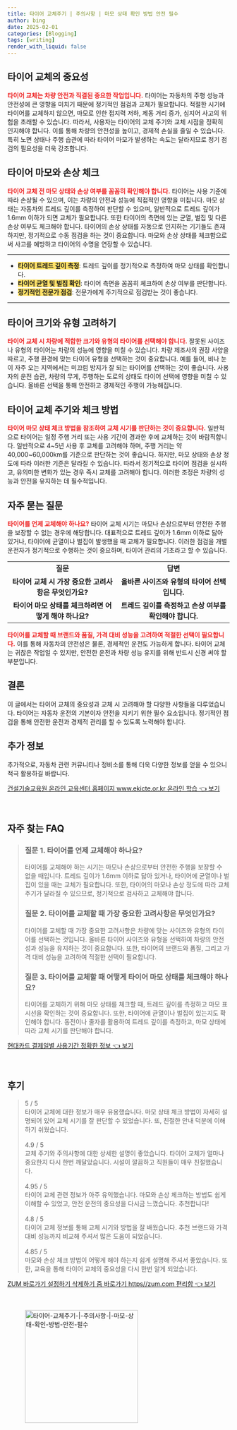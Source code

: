 ```yaml
---
title: 타이어 교체주기 | 주의사항 | 마모 상태 확인 방법 안전 필수
author: bing
date: 2025-02-01
categories: [Blogging]
tags: [writing]
render_with_liquid: false
---
```



<h2 id='타이어_교체_중요성'>타이어 교체의 중요성</h2>

<p><b><span style="color: #ee2323;">타이어 교체는 차량 안전과 직결된 중요한 작업입니다.</span></b> 타이어는 자동차의 주행 성능과 안전성에 큰 영향을 미치기 때문에 정기적인 점검과 교체가 필요합니다. 적절한 시기에 타이어를 교체하지 않으면, 마모로 인한 접지력 저하, 제동 거리 증가, 심지어 사고의 위험을 초래할 수 있습니다. 따라서, 사용자는 타이어의 교체 주기와 교체 시점을 정확히 인지해야 합니다. 이를 통해 차량의 안전성을 높이고, 경제적 손실을 줄일 수 있습니다. 특히 노면 상태나 주행 습관에 따라 타이어 마모가 발생하는 속도는 달라지므로 정기 점검의 필요성을 더욱 강조합니다.</p>

<h2 id='마모와_손상_체크'>타이어 마모와 손상 체크</h2>

<p><b><span style="color: #ee2323;">타이어 교체 전 마모 상태와 손상 여부를 꼼꼼히 확인해야 합니다.</span></b> 타이어는 사용 기준에 따라 손상될 수 있으며, 이는 차량의 안전과 성능에 직접적인 영향을 미칩니다. 마모 상태는 자동차의 트레드 깊이를 측정하여 판단할 수 있으며, 일반적으로 트레드 깊이가 1.6mm 이하가 되면 교체가 필요합니다. 또한 타이어의 측면에 있는 균열, 벌집 및 다른 손상 여부도 체크해야 합니다. 타이어의 손상 상태를 자동으로 인지하는 기기들도 존재하지만, 정기적으로 수동 점검을 하는 것이 중요합니다. 마모와 손상 상태를 체크함으로써 사고를 예방하고 타이어의 수명을 연장할 수 있습니다.</p>

<hr />

<ul>
    <li><b><span style="background-color: #ffe066;">타이어 트레드 깊이 측정</span></b>: 트레드 깊이를 정기적으로 측정하여 마모 상태를 확인합니다.</li>
    <li><b><span style="background-color: #ffe066;">타이어 균열 및 벌집 확인</span></b>: 타이어 측면을 꼼꼼히 체크하여 손상 여부를 판단합니다.</li>
    <li><b><span style="background-color: #ffe066;">정기적인 전문가 점검</span></b>: 전문가에게 주기적으로 점검받는 것이 좋습니다.</li>
</ul>

<hr />

<h2 id='타이어_사이즈_및_유형'>타이어 크기와 유형 고려하기</h2>

<p><b><span style="color: #ee2323;">타이어 교체 시 차량에 적합한 크기와 유형의 타이어를 선택해야 합니다.</span></b> 잘못된 사이즈나 유형의 타이어는 차량의 성능에 영향을 미칠 수 있습니다. 차량 제조사의 권장 사양을 따르고, 주행 환경에 맞는 타이어 유형을 선택하는 것이 중요합니다. 예를 들어, 비나 눈이 자주 오는 지역에서는 미끄럼 방지가 잘 되는 타이어를 선택하는 것이 좋습니다. 사용자의 운전 습관, 차량의 무게, 주행하는 도로의 상태도 타이어 선택에 영향을 미칠 수 있습니다. 올바른 선택을 통해 안전하고 경제적인 주행이 가능해집니다.</p>

<h2 id='타이어_교체_주기'>타이어 교체 주기와 체크 방법</h2>

<p><b><span style="color: #ee2323;">타이어 마모 상태 체크 방법을 참조하여 교체 시기를 판단하는 것이 중요합니다.</span></b> 일반적으로 타이어는 일정 주행 거리 또는 사용 기간이 경과한 후에 교체하는 것이 바람직합니다. 일반적으로 4~5년 사용 후 교체를 고려해야 하며, 주행 거리는 약 40,000~60,000km를 기준으로 판단하는 것이 좋습니다. 하지만, 마모 상태와 손상 정도에 따라 이러한 기준은 달라질 수 있습니다. 따라서 정기적으로 타이어 점검을 실시하고, 유의미한 변화가 있는 경우 즉시 교체를 고려해야 합니다. 이러한 조정은 차량의 성능과 안전을 유지하는 데 필수적입니다.</p>

<h2 id='자주_묻는_질문'>자주 묻는 질문</h2>

<p><b><span style="color: #ee2323;">타이어를 언제 교체해야 하나요?</span></b> 타이어 교체 시기는 마모나 손상으로부터 안전한 주행을 보장할 수 없는 경우에 해당합니다. 대표적으로 트레드 깊이가 1.6mm 이하로 닳아 있거나, 타이어에 균열이나 벌집이 발생했을 때 교체가 필요합니다. 이러한 점검을 개별 운전자가 정기적으로 수행하는 것이 중요하며, 타이어 관리의 기초라고 할 수 있습니다.</p>

<table>
    <tr>
        <td style="text-align: center; height: 17px;"><b>질문</b></td>
        <td style="text-align: center; height: 17px;"><b>답변</b></td>
    </tr>
    <tr>
        <td style="text-align: center; height: 17px;"><b>타이어 교체 시 가장 중요한 고려사항은 무엇인가요?</b></td>
        <td style="text-align: center; height: 17px;"><b>올바른 사이즈와 유형의 타이어 선택입니다.</b></td>
    </tr>
    <tr>
        <td style="text-align: center; height: 17px;"><b>타이어 마모 상태를 체크하려면 어떻게 해야 하나요?</b></td>
        <td style="text-align: center; height: 17px;"><b>트레드 깊이를 측정하고 손상 여부를 확인해야 합니다.</b></td>
    </tr>
</table>

<p><b><span style="color: #ee2323;">타이어를 교체할 때 브랜드와 품질, 가격 대비 성능을 고려하여 적절한 선택이 필요합니다.</span></b> 이를 통해 자동차의 안전성은 물론, 경제적인 운전도 가능하게 합니다. 타이어 교체는 귀찮은 작업일 수 있지만, 안전한 운전과 차량 성능 유지를 위해 반드시 신경 써야 할 부분입니다.</p>

<h2 id='결론'>결론</h2>

<p>이 글에서는 타이어 교체의 중요성과 교체 시 고려해야 할 다양한 사항들을 다루었습니다. 타이어는 자동차 운전의 기본이자 안전을 지키기 위한 필수 요소입니다. 정기적인 점검을 통해 안전한 운전과 경제적 관리를 할 수 있도록 노력해야 합니다.</p>

<h2 id='추가_정보'>추가 정보</h2>

<p>추가적으로, 자동차 관련 커뮤니티나 정비소를 통해 더욱 다양한 정보를 얻을 수 있으니 적극 활용하길 바랍니다.</p>


<p><a class="click-button" title="건설기술교육원 온라인 교육센터 홈페이지 www.ekicte.or.kr 온라인 학습" href="https://afficreate.github.io/posts/%EA%B1%B4%EC%84%A4%EA%B8%B0%EC%88%A0%EA%B5%90%EC%9C%A1%EC%9B%90-%EC%98%A8%EB%9D%BC%EC%9D%B8-%EA%B5%90%EC%9C%A1%EC%84%BC%ED%84%B0-%ED%99%88%ED%8E%98%EC%9D%B4%EC%A7%80-www.ekicte.or.kr-%EC%98%A8%EB%9D%BC%EC%9D%B8-%ED%95%99%EC%8A%B5/" rel="dofollow">건설기술교육원 온라인 교육센터 홈페이지 www.ekicte.or.kr 온라인 학습 👈 보기</a></p><br>
<h2 id='자주_찾는_FAQ'>자주 찾는 FAQ</h2>
<div itemscope="" itemtype="https://schema.org/FAQPage"> 
<blockquote> 
<div itemscope="" itemprop="mainEntity" itemtype="https://schema.org/Question"> 
<h3 itemprop="name">질문 1. 타이어를 언제 교체해야 하나요?</h3> 
<div itemscope="" itemprop="acceptedAnswer" itemtype="https://schema.org/Answer"> 
<span itemprop="text"> 
<p>타이어를 교체해야 하는 시기는 마모나 손상으로부터 안전한 주행을 보장할 수 없을 때입니다. 트레드 깊이가 1.6mm 이하로 닳아 있거나, 타이어에 균열이나 벌집이 있을 때는 교체가 필요합니다. 또한, 타이어의 마모나 손상 정도에 따라 교체 주기가 달라질 수 있으므로, 정기적으로 검사하고 교체해야 합니다.</p> 
</span> 
</div> 
</div> 

<div itemscope="" itemprop="mainEntity" itemtype="https://schema.org/Question"> 
<h3 itemprop="name">질문 2. 타이어를 교체할 때 가장 중요한 고려사항은 무엇인가요?</h3> 
<div itemscope="" itemprop="acceptedAnswer" itemtype="https://schema.org/Answer"> 
<span itemprop="text"> 
<p>타이어를 교체할 때 가장 중요한 고려사항은 차량에 맞는 사이즈와 유형의 타이어를 선택하는 것입니다. 올바른 타이어 사이즈와 유형을 선택하여 차량의 안전성과 성능을 유지하는 것이 중요합니다. 또한, 타이어의 브랜드와 품질, 그리고 가격 대비 성능을 고려하여 적절한 선택이 필요합니다.</p> 
</span> 
</div> 
</div> 

<div itemscope="" itemprop="mainEntity" itemtype="https://schema.org/Question"> 
<h3 itemprop="name">질문 3. 타이어를 교체할 때 어떻게 타이어 마모 상태를 체크해야 하나요?</h3> 
<div itemscope="" itemprop="acceptedAnswer" itemtype="https://schema.org/Answer"> 
<span itemprop="text"> 
<p>타이어를 교체하기 위해 마모 상태를 체크할 때, 트레드 깊이를 측정하고 마모 표시선을 확인하는 것이 중요합니다. 또한, 타이어에 균열이나 벌집이 있는지도 확인해야 합니다. 동전이나 줄자를 활용하여 트레드 깊이를 측정하고, 마모 상태에 따라 교체 시기를 판단해야 합니다.</p> 
</span> 
</div> 
</div> 
</blockquote> 
</div>
<p><a class="click-button" title="현대카드 결제일별 사용기간 정확한 정보" href="https://afficreate.github.io/posts/%ED%98%84%EB%8C%80%EC%B9%B4%EB%93%9C-%EA%B2%B0%EC%A0%9C%EC%9D%BC%EB%B3%84-%EC%82%AC%EC%9A%A9%EA%B8%B0%EA%B0%84-%EC%A0%95%ED%99%95%ED%95%9C-%EC%A0%95%EB%B3%B4/" rel="dofollow">현대카드 결제일별 사용기간 정확한 정보 👈 보기</a></p><br>
<h2 id='후기'>후기</h2>
<div itemscope itemtype="https://schema.org/Product">
  <blockquote>
  <div itemprop="review" itemscope itemtype="https://schema.org/Review">
      <div itemprop="reviewRating" itemscope itemtype="https://schema.org/Rating"> <span itemprop="ratingValue">5</span> / <span itemprop="bestRating">5</span> </div>
      <span itemprop="reviewBody">타이어 교체에 대한 정보가 매우 유용했습니다. 마모 상태 체크 방법이 자세히 설명되어 있어 교체 시기를 잘 판단할 수 있었습니다. 또, 친절한 안내 덕분에 이해하기 쉬웠습니다.</span>
  </div>
  <br>
  <div itemprop="review" itemscope itemtype="https://schema.org/Review">
      <div itemprop="reviewRating" itemscope itemtype="https://schema.org/Rating"> <span itemprop="ratingValue">4.9</span> / <span itemprop="bestRating">5</span> </div>
      <span itemprop="reviewBody">교체 주기와 주의사항에 대한 상세한 설명이 좋았습니다. 타이어 교체가 얼마나 중요한지 다시 한번 깨달았습니다. 시설이 깔끔하고 직원들이 매우 친절했습니다.</span>
  </div>
  <br>
  <div itemprop="review" itemscope itemtype="https://schema.org/Review">
      <div itemprop="reviewRating" itemscope itemtype="https://schema.org/Rating"> <span itemprop="ratingValue">4.95</span> / <span itemprop="bestRating">5</span> </div>
      <span itemprop="reviewBody">타이어 교체 관련 정보가 아주 유익했습니다. 마모와 손상 체크하는 방법도 쉽게 이해할 수 있었고, 안전 운전의 중요성을 다시금 느꼈습니다. 추천합니다!</span>
  </div>
  <br>
  <div itemprop="review" itemscope itemtype="https://schema.org/Review">
      <div itemprop="reviewRating" itemscope itemtype="https://schema.org/Rating"> <span itemprop="ratingValue">4.8</span> / <span itemprop="bestRating">5</span> </div>
      <span itemprop="reviewBody">타이어 교체 정보를 통해 교체 시기와 방법을 잘 배웠습니다. 추천 브랜드와 가격 대비 성능까지 비교해 주셔서 많은 도움이 되었습니다.</span>
  </div>
  <br>
  <div itemprop="review" itemscope itemtype="https://schema.org/Review">
      <div itemprop="reviewRating" itemscope itemtype="https://schema.org/Rating"> <span itemprop="ratingValue">4.85</span> / <span itemprop="bestRating">5</span> </div>
      <span itemprop="reviewBody">마모와 손상 체크 방법이 어떻게 해야 하는지 쉽게 설명해 주셔서 좋았습니다. 또한, 교육을 통해 타이어 교체의 중요성을 다시 한번 알게 되었습니다.</span>
  </div>
  </blockquote>
</div>
<p><a class="click-button" title="ZUM 바로가기 설정하기 삭제하기 줌 바로가기 https//zum.com 편리함" href="https://afficreate.github.io/posts/ZUM-%EB%B0%94%EB%A1%9C%EA%B0%80%EA%B8%B0-%EC%84%A4%EC%A0%95%ED%95%98%EA%B8%B0-%EC%82%AD%EC%A0%9C%ED%95%98%EA%B8%B0-%EC%A4%8C-%EB%B0%94%EB%A1%9C%EA%B0%80%EA%B8%B0-httpszum.com-%ED%8E%B8%EB%A6%AC%ED%95%A8/" rel="dofollow">ZUM 바로가기 설정하기 삭제하기 줌 바로가기 https//zum.com 편리함 👈 보기</a></p><br>
<figure class="image"><img src="https://afficreate.github.io/assets/img/thumbnail/타이어-교체주기-|-주의사항-|-마모-상태-확인-방법-안전-필수.webp" alt="타이어-교체주기-|-주의사항-|-마모-상태-확인-방법-안전-필수" width="256" height="256"></figure>